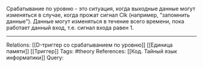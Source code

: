 Срабатывание по уровню - это ситуация, когда выходные данные могут изменяться в случае, когда прожат сигнал Clk (например, "запомнить данные"). Данные могут изменяться в течение всего времени, пока работает данный вход, т.е. сигнал входа равен 1.  

___
Relations: [[D-триггер со срабатыванием по уровню]] [[Единица памяти]] [[Триггер]]
Tags: #theory 
References: [[Код. Тайный язык информатики]] 
Query: 